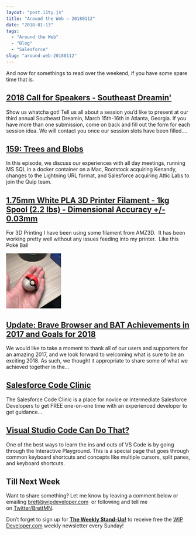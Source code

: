 ```yaml
---
layout: "post.11ty.js"
title: "Around the Web – 20180112"
date: "2018-01-13"
tags: 
  - "Around the Web"
  - "Blog"
  - "Salesforce"
slug: "around-web-20180112"
---
```


And now for somethings to read over the weekend, if you have some spare time that is.

## [2018 Call for Speakers - Southeast Dreamin'](http://www.southeastdreamin.com/2018-call-for-speakers/)

Show us whatcha got! Tell us all about a session you’d like to present at our third annual Southeast Dreamin, March 15th-16th in Atlanta, Georgia. If you have more than one submission, come on back and fill out the form for each session idea. We will contact you once our session slots have been filled.…

## [159: Trees and Blobs](http://www.gooddaysirpodcast.com/podcast/2018/1/12/159-trees-and-blobs)

In this episode, we discuss our experiences with all day meetings, running MS SQL in a docker container on a Mac, Rootstock acquiring Kenandy, changes to the Lightning URL format, and Salesforce acquiring Attic Labs to join the Quip team.

## [1.75mm White PLA 3D Printer Filament - 1kg Spool (2.2 lbs) - Dimensional Accuracy +/- 0.03mm](https://www.amazon.com/gp/product/B01BZO8O3O/ref=as_li_qf_sp_asin_il_tl?ie=UTF8&tag=wipdevelope05-20&camp=1789&creative=9325&linkCode=as2&creativeASIN=B01BZO8O3O&linkId=c5f8cb3c9ccb4198f5ea06bde03cb387)

For 3D Printing I have been using some filament from AMZ3D.  It has been working pretty well without any issues feeding into my printer.  Like this Poké Ball

![Poké Ball](images/Image-uploaded-from-iOS-150x150.jpg)

## [Update: Brave Browser and BAT Achievements in 2017 and Goals for 2018](http://brave.com/update-brave-browser-and-bat-achievements-in-2017-and-goals-for-2018/)

We would like to take a moment to thank all of our users and supporters for an amazing 2017, and we look forward to welcoming what is sure to be an exciting 2018. As such, we thought it appropriate to share some of what we achieved together in the…

## [Salesforce Code Clinic](http://www.sfcodeclinic.com/blog/announcing-salesforce-code-clinic)

The Salesforce Code Clinic is a place for novice or intermediate Salesforce Developers to get FREE one-on-one time with an experienced developer to get guidance…

## [Visual Studio Code Can Do That?](http://www.smashingmagazine.com/2018/01/visual-studio-code/)

One of the best ways to learn the ins and outs of VS Code is by going through the Interactive Playground. This is a special page that goes through common keyboard shortcuts and concepts like multiple cursors, split panes, and keyboard shortcuts.

## Till Next Week

Want to share something? Let me know by leaving a comment below or emailing [brett@wipdeveloper.com](mailto:brett@wipdeveloper.com)  or following and tell me on [Twitter/BrettMN](https://twitter.com/BrettMN).

Don’t forget to sign up for **[The Weekly Stand-Up!](https://wipdeveloper.wpcomstaging.com/newsletter/)** to receive free the [WIP Developer.com](https://wipdeveloper.wpcomstaging.com/) weekly newsletter every Sunday!
